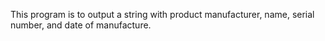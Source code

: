 This program is to output a string with product manufacturer, name, serial number, and date of manufacture. 
